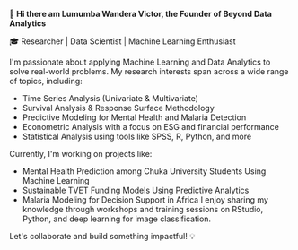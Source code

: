 **👋 Hi there am Lumumba Wandera Victor, the Founder of Beyond Data Analytics**

🎓 Researcher | Data Scientist | Machine Learning Enthusiast

I'm passionate about applying Machine Learning and Data Analytics to solve real-world problems. My research interests span across a wide range of topics, including:

- Time Series Analysis (Univariate & Multivariate)
- Survival Analysis & Response Surface Methodology
- Predictive Modeling for Mental Health and Malaria Detection
- Econometric Analysis with a focus on ESG and financial performance
- Statistical Analysis using tools like SPSS, R, Python, and more

Currently, I'm working on projects like:

- Mental Health Prediction among Chuka University Students Using Machine Learning
- Sustainable TVET Funding Models Using Predictive Analytics
- Malaria Modeling for Decision Support in Africa
I enjoy sharing my knowledge through workshops and training sessions on RStudio, Python, and deep learning for image classification.

Let's collaborate and build something impactful! 💡

